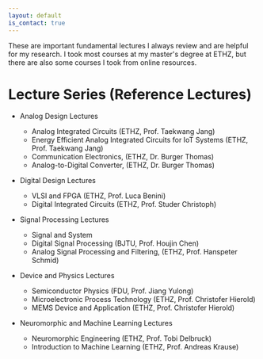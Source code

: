 ```yaml
---
layout: default
is_contact: true
---
```


These are important fundamental lectures I always review and are helpful for my research. I took most courses at my master's degree at ETHZ, but there are also some courses I took from online resources. 

# Lecture Series (Reference Lectures)
- Analog Design Lectures
  - Analog Integrated Circuits (ETHZ, Prof. Taekwang Jang)
  - Energy Efficient Analog Integrated Circuits for IoT Systems (ETHZ, Prof. Taekwang Jang)
  - Communication Electronics, (ETHZ, Dr. Burger Thomas)
  - Analog-to-Digital Converter, (ETHZ, Dr. Burger Thomas)

- Digital Design Lectures
  - VLSI and FPGA (ETHZ, Prof. Luca Benini)
  - Digital Integrated Circuits (ETHZ, Prof. Studer Christoph)

- Signal Processing Lectures
  - Signal and System
  - Digital Signal Processing (BJTU, Prof. Houjin Chen)
  - Analog Signal Processing and Filtering, (ETHZ, Prof. Hanspeter Schmid)

- Device and Physics Lectures
  - Semiconductor Physics (FDU, Prof. Jiang Yulong)
  - Microelectronic Process Technology (ETHZ, Prof. Christofer Hierold)
  - MEMS Device and Application (ETHZ, Prof. Christofer Hierold)

- Neuromorphic and Machine Learning Lectures
  - Neuromorphic Engineering (ETHZ, Prof. Tobi Delbruck)
  - Introduction to Machine Learning (ETHZ, Prof. Andreas Krause)




